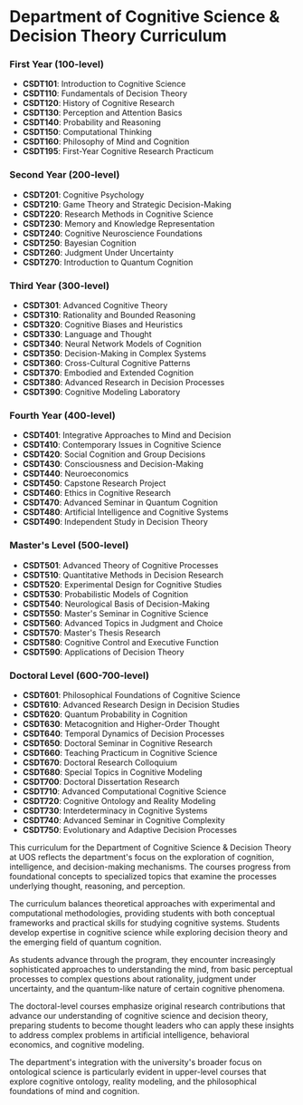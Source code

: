 # Department of Cognitive Science & Decision Theory Curriculum

### First Year (100-level)

- **CSDT101**: Introduction to Cognitive Science
- **CSDT110**: Fundamentals of Decision Theory
- **CSDT120**: History of Cognitive Research
- **CSDT130**: Perception and Attention Basics
- **CSDT140**: Probability and Reasoning
- **CSDT150**: Computational Thinking
- **CSDT160**: Philosophy of Mind and Cognition
- **CSDT195**: First-Year Cognitive Research Practicum

### Second Year (200-level)

- **CSDT201**: Cognitive Psychology
- **CSDT210**: Game Theory and Strategic Decision-Making
- **CSDT220**: Research Methods in Cognitive Science
- **CSDT230**: Memory and Knowledge Representation
- **CSDT240**: Cognitive Neuroscience Foundations
- **CSDT250**: Bayesian Cognition
- **CSDT260**: Judgment Under Uncertainty
- **CSDT270**: Introduction to Quantum Cognition

### Third Year (300-level)

- **CSDT301**: Advanced Cognitive Theory
- **CSDT310**: Rationality and Bounded Reasoning
- **CSDT320**: Cognitive Biases and Heuristics
- **CSDT330**: Language and Thought
- **CSDT340**: Neural Network Models of Cognition
- **CSDT350**: Decision-Making in Complex Systems
- **CSDT360**: Cross-Cultural Cognitive Patterns
- **CSDT370**: Embodied and Extended Cognition
- **CSDT380**: Advanced Research in Decision Processes
- **CSDT390**: Cognitive Modeling Laboratory

### Fourth Year (400-level)

- **CSDT401**: Integrative Approaches to Mind and Decision
- **CSDT410**: Contemporary Issues in Cognitive Science
- **CSDT420**: Social Cognition and Group Decisions
- **CSDT430**: Consciousness and Decision-Making
- **CSDT440**: Neuroeconomics
- **CSDT450**: Capstone Research Project
- **CSDT460**: Ethics in Cognitive Research
- **CSDT470**: Advanced Seminar in Quantum Cognition
- **CSDT480**: Artificial Intelligence and Cognitive Systems
- **CSDT490**: Independent Study in Decision Theory

### Master's Level (500-level)

- **CSDT501**: Advanced Theory of Cognitive Processes
- **CSDT510**: Quantitative Methods in Decision Research
- **CSDT520**: Experimental Design for Cognitive Studies
- **CSDT530**: Probabilistic Models of Cognition
- **CSDT540**: Neurological Basis of Decision-Making
- **CSDT550**: Master's Seminar in Cognitive Science
- **CSDT560**: Advanced Topics in Judgment and Choice
- **CSDT570**: Master's Thesis Research
- **CSDT580**: Cognitive Control and Executive Function
- **CSDT590**: Applications of Decision Theory

### Doctoral Level (600-700-level)

- **CSDT601**: Philosophical Foundations of Cognitive Science
- **CSDT610**: Advanced Research Design in Decision Studies
- **CSDT620**: Quantum Probability in Cognition
- **CSDT630**: Metacognition and Higher-Order Thought
- **CSDT640**: Temporal Dynamics of Decision Processes
- **CSDT650**: Doctoral Seminar in Cognitive Research
- **CSDT660**: Teaching Practicum in Cognitive Science
- **CSDT670**: Doctoral Research Colloquium
- **CSDT680**: Special Topics in Cognitive Modeling
- **CSDT700**: Doctoral Dissertation Research
- **CSDT710**: Advanced Computational Cognitive Science
- **CSDT720**: Cognitive Ontology and Reality Modeling
- **CSDT730**: Interdeterminacy in Cognitive Systems
- **CSDT740**: Advanced Seminar in Cognitive Complexity
- **CSDT750**: Evolutionary and Adaptive Decision Processes

This curriculum for the Department of Cognitive Science & Decision Theory at UOS reflects the department's focus on the exploration of cognition, intelligence, and decision-making mechanisms. The courses progress from foundational concepts to specialized topics that examine the processes underlying thought, reasoning, and perception.

The curriculum balances theoretical approaches with experimental and computational methodologies, providing students with both conceptual frameworks and practical skills for studying cognitive systems. Students develop expertise in cognitive science while exploring decision theory and the emerging field of quantum cognition.

As students advance through the program, they encounter increasingly sophisticated approaches to understanding the mind, from basic perceptual processes to complex questions about rationality, judgment under uncertainty, and the quantum-like nature of certain cognitive phenomena.

The doctoral-level courses emphasize original research contributions that advance our understanding of cognitive science and decision theory, preparing students to become thought leaders who can apply these insights to address complex problems in artificial intelligence, behavioral economics, and cognitive modeling.

The department's integration with the university's broader focus on ontological science is particularly evident in upper-level courses that explore cognitive ontology, reality modeling, and the philosophical foundations of mind and cognition.